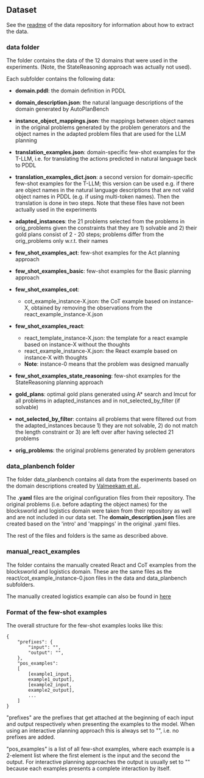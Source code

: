 ## Dataset
See the [readme](https://github.com/minecraft-saar/autoplanbench/tree/main/data) of the data repository for information about how to extract the data.
### data folder

The folder contains the data of the 12 domains that were used in the experiments. (Note, the StateReasoning approach was actually not used).

Each subfolder contains the following data:

* **domain.pddl**: the domain definition in PDDL
* **domain_description.json**: the natural language descriptions of the domain generated by AutoPlanBench
* **instance_object_mappings.json**: the mappings between object names in the original problems generated by the problem generators and the object names in the adapted problem files that are used for the LLM planning
* **translation_examples.json**: domain-specific few-shot examples for the T-LLM, i.e. for translating the actions predicted in natural language back to PDDL
* **translation_examples_dict.json**: a second version for domain-specific few-shot examples for the T-LLM; this version can be used e.g. if there are object names in the natural language descriptions that are not valid object names in PDDL (e.g. if using multi-token names). Then the translation is done in two steps. Note that these files have not been actually used in the experiments


* **adapted_instances**: the 21 problems selected from the problems in orig_problems given the constraints that they are 1) solvable and 2) their gold plans consist of 2 - 20 steps; problems differ from the orig_problems only w.r.t. their names
* **few_shot_examples_act**: few-shot examples for the Act planning approach 
* **few_shot_examples_basic**: few-shot examples for the Basic planning approach
* **few_shot_examples_cot**: 
    * cot_example_instance-X.json: the CoT example based on instance-X, obtained by removing the observations from the react_example_instance-X.json  
* **few_shot_examples_react**: 
    * react_template_instance-X.json: the template for a react example based on instance-X without the thoughts
    * react_example_instance-X.json: the React example based on instance-X with thoughts
    * **Note**: instance-0 means that the problem was designed manually
* **few_shot_examples_state_reasoning**: few-shot examples for the StateReasoning planning approach 
* **gold_plans**: optimal gold plans generated using A* search and lmcut for all problems in adapted_instances and in not_selected_by_filter (if solvable)
* **not_selected_by_filter**: contains all problems that were filtered out from the adapted_instances because 1) they are not solvable, 2) do not match the length constraint or 3) are left over after having selected 21 problems
* **orig_problems**: the original problems generated by problem generators

### data_planbench folder


The folder data_planbench contains all data from the experiments based on the domain descriptions created by [Valmeekam et al.](https://github.com/karthikv792/LLMs-Planning/tree/main/plan-bench). 

The **.yaml** files are the original configuration files from their repository. The original problems (i.e. before adapting the object names) for the blocksworld and logistics domain were taken from their repository as well and are not included in our data set. The **domain_description.json** files are created based on the 'intro' and 'mappings' in the original .yaml files.

The rest of the files and folders is the same as described above. 

### manual_react_examples

The folder contains the manually created React and CoT examples from the blocksworld and logistics domain. These are the same files as the react/cot_example_instance-0.json files in the data and data_planbench subfolders. 

The manually created logistics example can also be found in [here](https://github.com/minecraft-saar/autoplanbench/tree/main/llm_planning/manual_react_examples)

### Format of the few-shot examples

The overall structure for the few-shot examples looks like this:
```
{
    "prefixes": {
        "input": "",
        "output": "",
    },
    "pos_examples": 
    [
        [example1_input,
        example1_output],
        [example2_input,
        example2_output],
        ...
    ]
}
```
"prefixes" are the prefixes that get attached at the beginning of each input and output respectively when presenting the examples to the model. When using an interactive planning approach this is always set to "", i.e. no prefixes are added.

"pos_examples" is a list of all few-shot examples, where each example is a 2-element list where the first element is the input and the second the output. For interactive planning approaches the output is usually set to "" because each examples presents a complete interaction by itself.
